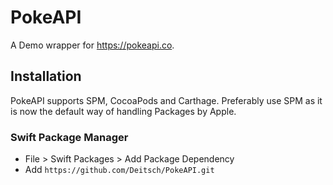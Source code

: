 # PokeAPI

A Demo wrapper for https://pokeapi.co.

## Installation

PokeAPI supports SPM, CocoaPods and Carthage. Preferably use SPM as it is now the default way of handling Packages by Apple.

### Swift Package Manager

* File > Swift Packages > Add Package Dependency
* Add `https://github.com/Deitsch/PokeAPI.git`
